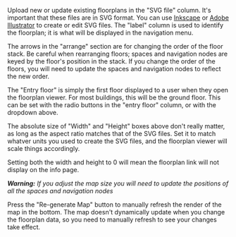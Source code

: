 Upload new or update existing floorplans in the "SVG file" column. It's important
 that these files are in SVG format. You can use [Inkscape](https://inkscape.org/)
 or [Adobe Illustrator](https://www.adobe.com/ie/products/illustrator.html) to
 create or edit SVG files. The "label" column is used to identify the floorplan; it is 
 what will be displayed in the navigation menu.

The arrows in the "arrange" section are for changing the order of the floor stack.
 Be careful when rearranging floors; spaces and navigation nodes are keyed by the 
 floor's position in the stack. If you change the order of the floors, you will
    need to update the spaces and navigation nodes to reflect the new order.

The "Entry floor" is simply the first floor displayed to a user when they open the 
floorplan viewer. For most buildings, this will be the ground floor. This can be set with
the radio buttons in the "entry floor" column, or with the dropdown above.

The absolute size of "Width" and "Height" boxes above don't really matter, as long as the 
aspect ratio matches that of the SVG files. Set it to match whatver units you used to
create the SVG files, and the floorplan viewer will scale things accordingly. 

Setting both the width and height to 0 will mean the floorplan link will not display on the info page. 

***Warning:*** *If you adjust the map size you will need to update the positions of all the spaces
and navigation nodes*

Press the "Re-generate Map" button to manually refresh the render of the map in the bottom. 
The map doesn't dynamically update when you change the floorplan data, so you need to manually refresh
to see your changes take effect.